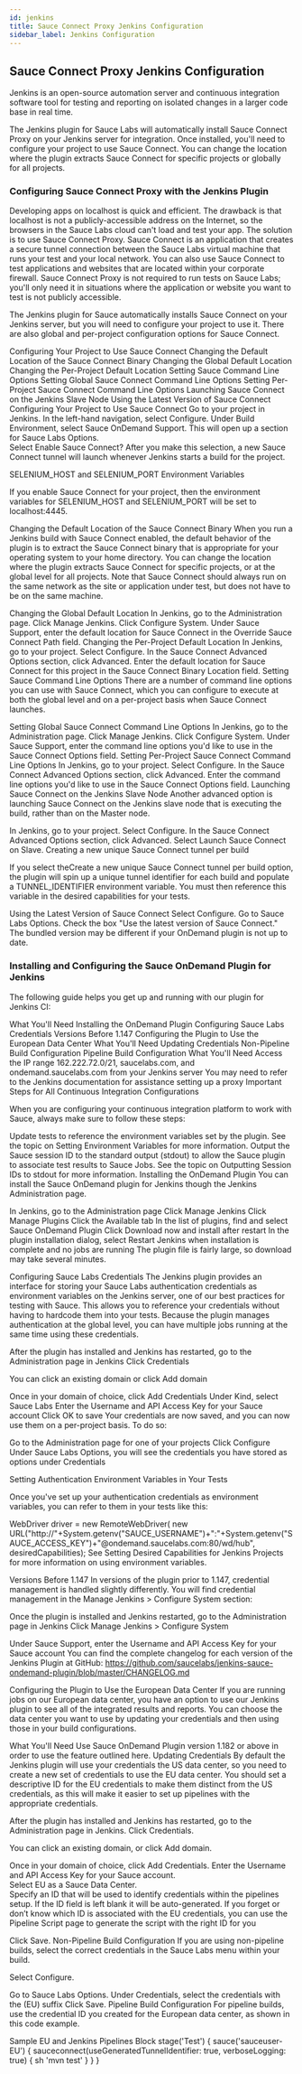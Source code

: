 ```yaml
---
id: jenkins
title: Sauce Connect Proxy Jenkins Configuration
sidebar_label: Jenkins Configuration
---
```


## Sauce Connect Proxy Jenkins Configuration
Jenkins is an open-source automation server and continuous integration software tool for testing and reporting on isolated changes in a larger code base in real time.

The Jenkins plugin for Sauce Labs will automatically install Sauce Connect Proxy on your Jenkins server for integration. Once installed, you'll need to configure your project to use Sauce Connect. You can change the location where the plugin extracts Sauce Connect for specific projects or globally for all projects.

### Configuring Sauce Connect Proxy with the Jenkins Plugin
Developing apps on localhost is quick and efficient. The drawback is that localhost is not a publicly-accessible address on the Internet, so the browsers in the Sauce Labs cloud can't load and test your app. The solution is to use Sauce Connect Proxy. Sauce Connect is an application that creates a secure tunnel connection between the Sauce Labs virtual machine that runs your test and your local  network. You can also use Sauce Connect to test applications and websites that are located within your corporate firewall. Sauce Connect Proxy is not required to run tests on Sauce Labs; you'll only need it in situations where the application or website you want to test is not publicly accessible.

The Jenkins plugin for Sauce automatically installs Sauce Connect on your Jenkins server, but you will need to configure your project to use it. There are also global and per-project configuration options for Sauce Connect.

Configuring Your Project to Use Sauce Connect
Changing the Default Location of the Sauce Connect Binary
Changing the Global Default Location
Changing the Per-Project Default Location
Setting Sauce Command Line Options
Setting Global Sauce Connect Command Line Options
Setting Per-Project Sauce Connect Command Line Options
Launching Sauce Connect on the Jenkins Slave Node
Using the Latest Version of Sauce Connect
Configuring Your Project to Use Sauce Connect
Go to your project in Jenkins.
In the left-hand navigation, select Configure.
Under Build Environment, select Sauce OnDemand Support.
This will open up a section for Sauce Labs Options.  
Select Enable Sauce Connect?
After you make this selection, a new Sauce Connect tunnel will launch whenever Jenkins starts a build for the project.

SELENIUM_HOST and SELENIUM_PORT Environment Variables

If you enable Sauce Connect for your project, then the environment variables for SELENIUM_HOST and SELENIUM_PORT will be set to localhost:4445.

Changing the Default Location of the Sauce Connect Binary
When you run a Jenkins build with Sauce Connect enabled, the default behavior of the plugin is to extract the Sauce Connect binary that is appropriate for your operating system to your home directory. You can change the location where the plugin extracts Sauce Connect for specific projects, or at the global level for all projects. Note that Sauce Connect should always run on the same network as the site or application under test, but does not have to be on the same machine.

Changing the Global Default Location
In Jenkins, go to the Administration page.
Click Manage Jenkins.
Click Configure System.
Under Sauce Support, enter the default location for Sauce Connect in the Override Sauce Connect Path field.
Changing the Per-Project Default Location
In Jenkins, go to your project.
Select Configure.
In the Sauce Connect Advanced Options section, click Advanced.
Enter the default location for Sauce Connect for this project in the Sauce Connect Binary Location field.
Setting Sauce Command Line Options
There are a number of command line options you can use with Sauce Connect, which you can configure to execute at both the global level and on a per-project basis when Sauce Connect launches.

Setting Global Sauce Connect Command Line Options
In Jenkins, go to the Administration page.
Click Manage Jenkins.
Click Configure System.
Under Sauce Support, enter the command line options you'd like to use in the Sauce Connect Options field.
Setting Per-Project Sauce Connect Command Line Options
In Jenkins, go to your project.
Select Configure.
In the Sauce Connect Advanced Options section, click Advanced.
Enter the command line options you'd like to use in the Sauce Connect Options field.
Launching Sauce Connect on the Jenkins Slave Node
Another advanced option is launching Sauce Connect on the Jenkins slave node that is executing the build, rather than on the Master node.

In Jenkins, go to your project.
Select Configure.
In the Sauce Connect Advanced Options section, click Advanced.
Select Launch Sauce Connect on Slave.
Creating a new unique Sauce Connect tunnel per build

If you select theCreate a new unique Sauce Connect tunnel per build option, the plugin will spin up a unique tunnel identifier for each build and populate a TUNNEL_IDENTIFIER environment variable. You must then reference this variable in the desired capabilities for your tests.

Using the Latest Version of Sauce Connect
Select Configure.
Go to Sauce Labs Options.
Check the box "Use the latest version of Sauce Connect." The bundled version may be different if your OnDemand plugin is not up to date.

### Installing and Configuring the Sauce OnDemand Plugin for Jenkins
The following guide helps you get up and running with our plugin for Jenkins CI:

What You'll Need
Installing the OnDemand Plugin
Configuring Sauce Labs Credentials
Versions Before 1.147
Configuring the Plugin to Use the European Data Center
What You'll Need
Updating Credentials
Non-Pipeline Build Configuration
Pipeline Build Configuration
What You'll Need
Access the IP range 162.222.72.0/21, saucelabs.com, and ondemand.saucelabs.com from your Jenkins server
You may need to refer to the Jenkins documentation for assistance setting up a proxy
Important Steps for All Continuous Integration Configurations

When you are configuring your continuous integration platform to work with Sauce, always make sure to follow these steps:

Update tests to reference the environment variables set by the plugin. See the topic on Setting Environment Variables for more information.
Output the Sauce session ID to the standard output (stdout) to allow the Sauce plugin to associate test results to Sauce Jobs. See the topic on Outputting Session IDs to stdout for more information.
Installing the OnDemand Plugin
You can install the Sauce OnDemand plugin for Jenkins though the Jenkins Administration page.

In Jenkins, go to the Administration page
Click Manage Jenkins
Click Manage Plugins
Click the Available tab
In the list of plugins, find and select Sauce OnDemand Plugin
Click Download now and install after restart
In the plugin installation dialog, select Restart Jenkins when installation is complete and no jobs are running
The plugin file is fairly large, so download may take several minutes.

Configuring Sauce Labs Credentials
The Jenkins plugin provides an interface for storing your Sauce Labs authentication credentials as environment variables on the Jenkins server, one of our best practices for testing with Sauce. This allows you to reference your credentials without having to hardcode them into your tests. Because the plugin manages authentication at the global level, you can have multiple jobs running at the same time using these credentials.

After the plugin has installed and Jenkins has restarted, go to the Administration page in Jenkins
Click Credentials

You can click an existing domain or click Add domain

Once in your domain of choice, click Add Credentials
Under Kind, select Sauce Labs
Enter the Username and API Access Key for your Sauce account
Click OK to save
Your credentials are now saved, and you can now use them on a per-project basis. To do so:

Go to the Administration page for one of your projects
Click Configure
Under Sauce Labs Options, you will see the credentials you have stored as options under Credentials

Setting Authentication Environment Variables in Your Tests

Once you've set up your authentication credentials as environment variables, you can refer to them in your tests like this:

WebDriver driver = new RemoteWebDriver(
            new URL("http://"+System.getenv("SAUCE_USERNAME")+":"+System.getenv("SAUCE_ACCESS_KEY")+"@ondemand.saucelabs.com:80/wd/hub",
            desiredCapabilities);
See Setting Desired Capabilities for Jenkins Projects for more information on using environment variables.

Versions Before 1.147
In versions of the plugin prior to 1.147, credential management is handled slightly differently. You will find credential management in the Manage Jenkins > Configure System section:

Once the plugin is installed and Jenkins restarted, go to the Administration page in Jenkins
Click Manage Jenkins > Configure System

Under Sauce Support, enter the Username and API Access Key for your Sauce account
You can find the complete changelog for each version of the Jenkins Plugin at GitHub: https://github.com/saucelabs/jenkins-sauce-ondemand-plugin/blob/master/CHANGELOG.md

Configuring the Plugin to Use the European Data Center
If you are running jobs on our European data center, you have an option to use our Jenkins plugin to see all of the integrated results and reports. You can choose the data center you want to use by updating your credentials and then using those in your build configurations.

What You'll Need
Use Sauce OnDemand Plugin version 1.182 or above in order to use the feature outlined here.
Updating Credentials
By default the Jenkins plugin will use your credentials the US data center, so you need to create a new set of credentials to use the EU data center. You should set a descriptive ID for the EU credentials to make them distinct from the US credentials, as this will make it easier to set up pipelines with the appropriate credentials.

After the plugin has installed and Jenkins has restarted, go to the Administration page in Jenkins.
Click Credentials.

You can click an existing domain, or click Add domain.

Once in your domain of choice, click Add Credentials.
Enter the Username and API Access Key for your Sauce account.  
Select EU as a Sauce Data Center.  
Specify an ID that will be used to identify credentials within the pipelines setup.
If the ID field is left blank it will be auto-generated. If you forget or don’t know which ID is associated with the EU credentials, you can use the Pipeline Script page to generate the script with the right ID for you

Click Save.
Non-Pipeline Build Configuration
If you are using non-pipeline builds, select the correct credentials in the Sauce Labs menu within your build.

Select Configure.

Go to Sauce Labs Options.
Under Credentials, select the credentials with the (EU) suffix
Click Save.
Pipeline Build Configuration
For pipeline builds, use the credential ID you created for the European data center, as shown in this code example.

Sample EU and Jenkins Pipelines Block
stage('Test') {
    sauce('sauceuser-EU') {
        sauceconnect(useGeneratedTunnelIdentifier: true, verboseLogging: true) {
            sh 'mvn test'
        }
    }
} 
